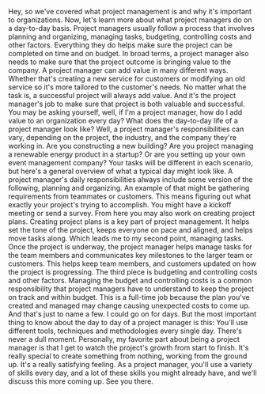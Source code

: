 Hey, so we've covered what project management is and why it's important to
organizations. Now, let's learn more about what project managers do on a
day-to-day basis. Project managers usually follow a process that involves
planning and organizing, managing tasks, budgeting, controlling costs and other
factors. Everything they do helps make sure the project can be completed on time
and on budget. In broad terms, a project manager also needs to make sure that
the project outcome is bringing value to the company. A project manager can add
value in many different ways. Whether that's creating a new service for
customers or modifying an old service so it's more tailored to the customer's
needs. No matter what the task is, a successful project will always add value.
And it's the project manager's job to make sure that project is both valuable
and successful. You may be asking yourself, well, if I'm a project manager, how
do I add value to an organization every day? What does the day-to-day life of a
project manager look like? Well, a project manager's responsibilities can vary,
depending on the project, the industry, and the company they're working in. Are
you constructing a new building? Are you project managing a renewable energy
product in a startup? Or are you setting up your own event management company?
Your tasks will be different in each scenario, but here's a general overview of
what a typical day might look like. A project manager's daily responsibilities
always include some version of the following, planning and organizing. An
example of that might be gathering requirements from teammates or customers.
This means figuring out what exactly your project's trying to accomplish. You
might have a kickoff meeting or send a survey. From here you may also work on
creating project plans. Creating project plans is a key part of project
management. It helps set the tone of the project, keeps everyone on pace and
aligned, and helps move tasks along. Which leads me to my second point, managing
tasks. Once the project is underway, the project manager helps manage tasks for
the team members and communicates key milestones to the larger team or
customers. This helps keep team members, and customers updated on how the
project is progressing. The third piece is budgeting and controlling costs and
other factors. Managing the budget and controlling costs is a common
responsibility that project managers have to understand to keep the project on
track and within budget. This is a full-time job because the plan you've created
and managed may change causing unexpected costs to come up. And that's just to
name a few. I could go on for days. But the most important thing to know about
the day to day of a project manager is this: You'll use different tools,
techniques and methodologies every single day. There's never a dull moment.
Personally, my favorite part about being a project manager is that I get to
watch the project's growth from start to finish. It's really special to create
something from nothing, working from the ground up. It's a really satisfying
feeling. As a project manager, you'll use a variety of skills every day, and a
lot of these skills you might already have, and we'll discuss this more coming
up. See you there.